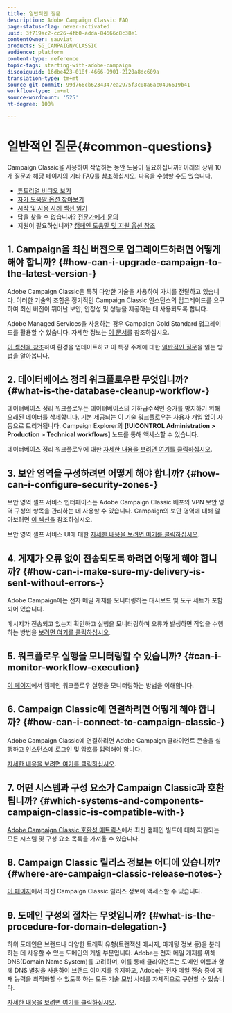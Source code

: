 ```yaml
---
title: 일반적인 질문
description: Adobe Campaign Classic FAQ
page-status-flag: never-activated
uuid: 3f719ac2-cc26-4fb0-adda-84666c8c38e1
contentOwner: sauviat
products: SG_CAMPAIGN/CLASSIC
audience: platform
content-type: reference
topic-tags: starting-with-adobe-campaign
discoiquuid: 16dbe423-018f-4666-9901-2120a8dc609a
translation-type: tm+mt
source-git-commit: 99d766cb6234347ea2975f3c08a6ac0496619b41
workflow-type: tm+mt
source-wordcount: '525'
ht-degree: 100%

---
```



# 일반적인 질문{#common-questions}

Campaign Classic을 사용하여 작업하는 동안 도움이 필요하십니까? 아래의 상위 10개 질문과 해당 페이지의 기타 FAQ를 참조하십시오. 다음을 수행할 수도 있습니다.

* [튜토리얼 비디오 보기](https://docs.adobe.com/content/help/ko-KR/campaign-classic-learn/tutorials/overview.html)
* [자가 도움말 옵션 찾아보기](../../platform/using/tutorials.md#how-to-videos)
* [시작 및 사용 사례 섹션 읽기](../../platform/using/tutorials.md#step-by-step-guides)
* 답을 찾을 수 없습니까? [전문가에게 문의](https://experienceleaguecommunities.adobe.com/t5/adobe-campaign-classic/ct-p/adobe-campaign-classic-community)
* 지원이 필요하십니까? [캠페인 도움말 및 지원 옵션 참조](https://helpx.adobe.com/kr/campaign/kb/ac-support.html#acc-support)

## 1. Campaign을 최신 버전으로 업그레이드하려면 어떻게 해야 합니까? {#how-can-i-upgrade-campaign-to-the-latest-version-}

Adobe Campaign Classic은 특히 다양한 기술을 사용하여 가치를 전달하고 있습니다. 이러한 기술의 조합은 정기적인 Campaign Classic 인스턴스의 업그레이드를 요구하여 최신 버전이 뛰어난 보안, 안정성 및 성능을 제공하는 데 사용되도록 합니다.

Adobe Managed Services을 사용하는 경우 Campaign Gold Standard 업그레이드를 활용할 수 있습니다. 자세한 정보는 [이 문서](https://helpx.adobe.com/kr/campaign/kb/gold-standard.html)를 참조하십시오.

[이 섹션을 참조](../../production/using/build-upgrade.md)하여 환경을 업데이트하고 이 특정 주제에 대한 [일반적인 질문](../../platform/using/faq-build-upgrade.md)을 읽는 방법을 알아봅니다.

## 2. 데이터베이스 정리 워크플로우란 무엇입니까? {#what-is-the-database-cleanup-workflow-}

데이터베이스 정리 워크플로우는 데이터베이스의 기하급수적인 증가를 방지하기 위해 오래된 데이터를 삭제합니다. 기본 제공되는 이 기술 워크플로우는 사용자 개입 없이 자동으로 트리거됩니다. Campaign Explorer의 **[!UICONTROL Administration > Production > Technical workflows]** 노드를 통해 액세스할 수  있습니다.

데이터베이스 정리 워크플로우에 대한 [자세한 내용을 보려면 여기를 클릭하십시오](../../production/using/database-cleanup-workflow.md).

## 3. 보안 영역을 구성하려면 어떻게 해야 합니까? {#how-can-i-configure-security-zones-}

보안 영역 셀프 서비스 인터페이스는 Adobe Campaign Classic 배포의 VPN 보안 영역 구성의 항목을 관리하는 데 사용할 수 있습니다. Campaign의 보안 영역에 대해 알아보려면 [이 섹션을](../../installation/using/configuring-campaign-server.md#defining-security-zones) 참조하십시오.

보안 영역 셀프 서비스 UI에 대한 [자세한 내용을 보려면 여기를 클릭하십시오](https://helpx.adobe.com/kr/campaign/kb/configuring-security-zones-self-service.html).

## 4. 게재가 오류 없이 전송되도록 하려면 어떻게 해야 합니까? {#how-can-i-make-sure-my-delivery-is-sent-without-errors-}

Adobe Campaign에는 전자 메일 게재를 모니터링하는 대시보드 및 도구 세트가 포함되어 있습니다.

메시지가 전송되고 있는지 확인하고 실행을 모니터링하며 오류가 발생하면 작업을 수행하는 방법을 [보려면 여기를 클릭하십시오](../../delivery/using/monitoring-a-delivery.md).

## 5. 워크플로우 실행을 모니터링할 수 있습니까? {#can-i-monitor-workflow-execution}

[이 페이지](../../workflow/using/starting-a-workflow.md)에서 캠페인 워크플로우 실행을 모니터링하는 방법을 이해합니다.

## 6. Campaign Classic에 연결하려면 어떻게 해야 합니까? {#how-can-i-connect-to-campaign-classic-}

Adobe Campaign Classic에 연결하려면 Adobe Campaign 클라이언트 콘솔을 실행하고 인스턴스에 로그인 및 암호를 입력해야 합니다.

[자세한 내용을 보려면 여기를 클릭하십시오](../../platform/using/launching-adobe-campaign.md).

## 7. 어떤 시스템과 구성 요소가 Campaign Classic과 호환됩니까? {#which-systems-and-components-campaign-classic-is-compatible-with-}

[Adobe Campaign Classic 호환성 매트릭스](../../rn/using/compatibility-matrix.md)에서 최신 캠페인 빌드에 대해 지원되는 모든 시스템 및 구성 요소 목록을 가져올 수 있습니다.

## 8. Campaign Classic 릴리스 정보는 어디에 있습니까? {#where-are-campaign-classic-release-notes-}

[이 페이지](../../rn/using/latest-release.md)에서 최신 Campaign Classic 릴리스 정보에 액세스할 수 있습니다.

## 9. 도메인 구성의 절차는 무엇입니까? {#what-is-the-procedure-for-domain-delegation-}

하위 도메인은 브랜드나 다양한 트래픽 유형(트랜잭션 메시지, 마케팅 정보 등)을 분리하는 데 사용할 수 있는 도메인의 개별 부분입니다.
Adobe는 전자 메일 게재를 위해 DNS(Domain Name System)를 고려하며, 이를 통해 클라이언트는 도메인 이름과 함께 DNS 별칭을 사용하여 브랜드 이미지를 유지하고, Adobe는 전자 메일 전송 중에 게재 능력을 최적화할 수 있도록 하는 모든 기술 모범 사례를 자체적으로 구현할 수 있습니다.

[자세한 내용을 보려면 여기를 클릭하십시오](https://helpx.adobe.com/kr/campaign/kb/domain-name-delegation.html).

